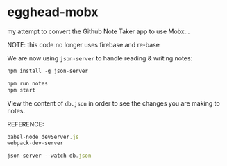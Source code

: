 # egghead-mobx
my attempt to convert the Github Note Taker app to use Mobx...

NOTE: this code no longer uses firebase and re-base

We are now using `json-server` to handle reading & writing notes:

```javascript
npm install -g json-server

npm run notes
npm start
```

View the content of `db.json` in order to see the changes you are making to notes.

REFERENCE:

```javascript
babel-node devServer.js
webpack-dev-server

json-server --watch db.json
```
